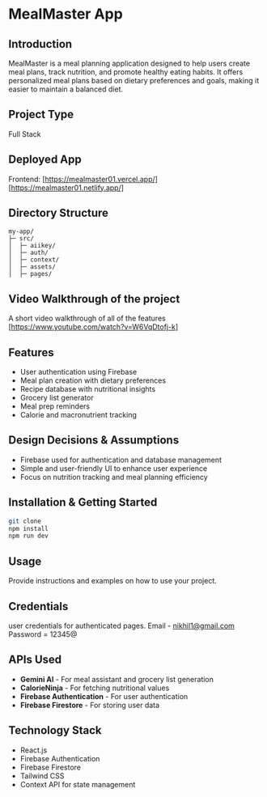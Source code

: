 # MealMaster App

## Introduction
MealMaster is a meal planning application designed to help users create meal plans, track nutrition, and promote healthy eating habits. It offers personalized meal plans based on dietary preferences and goals, making it easier to maintain a balanced diet.

## Project Type
Full Stack 

## Deployed App
Frontend: [https://mealmaster01.vercel.app/]
[https://mealmaster01.netlify.app/]

## Directory Structure
```
my-app/
├─ src/
│  ├─ aiikey/
│  ├─ auth/
│  ├─ context/
│  ├─ assets/
│  ├─ pages/
```

## Video Walkthrough of the project
A short video walkthrough of all of the features [https://www.youtube.com/watch?v=W6VqDtofj-k]


## Features
- User authentication using Firebase
- Meal plan creation with dietary preferences
- Recipe database with nutritional insights
- Grocery list generator
- Meal prep reminders
- Calorie and macronutrient tracking

## Design Decisions & Assumptions
- Firebase used for authentication and database management
- Simple and user-friendly UI to enhance user experience
- Focus on nutrition tracking and meal planning efficiency

## Installation & Getting Started
```bash
git clone
npm install
npm run dev
```

## Usage
Provide instructions and examples on how to use your project.

## Credentials
 user credentials for authenticated pages.
Email - nikhil1@gmail.com
Password = 12345@

## APIs Used
- **Gemini AI** - For meal assistant and grocery list generation
- **CalorieNinja** - For fetching nutritional values
- **Firebase Authentication** - For user authentication
- **Firebase Firestore** - For storing user data

## Technology Stack
- React.js
- Firebase Authentication
- Firebase Firestore
- Tailwind CSS
- Context API for state management

